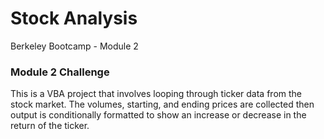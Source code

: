 # Stock Analysis

Berkeley Bootcamp - Module 2



### Module 2 Challenge

This is a VBA project that involves looping through ticker data from the stock market.  The volumes, starting, and ending prices are collected then output is conditionally formatted to show an increase or decrease in the return of the ticker.
